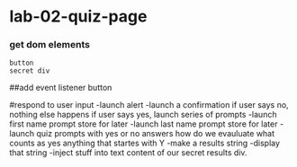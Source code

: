 # lab-02-quiz-page
### get dom elements 
    button
    secret div

##add event listener
        button

#respond to user input
        -launch alert
        -launch a confirmation
            if user says no, nothing else happens 
            if user says yes, launch series of prompts
        -launch first name prompt
            store for later
        -launch last name prompt 
            store for later
        -launch quiz prompts with yes or no answers
            how do we evauluate
            what counts as yes
            anything that startes with Y
        -make a results string
        -display that string
        -inject stuff into text content of our secret results div.